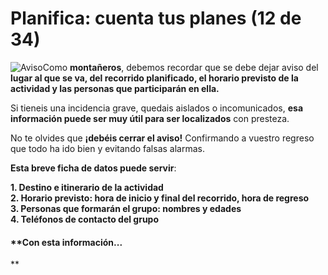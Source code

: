 # Planifica: cuenta tus planes (12 de 34)

![Aviso](./gps_files/CUENTA_PLANES.jpg)Como **montañeros**, debemos recordar que se debe dejar aviso del **lugar al que se va, del recorrido planificado, el horario previsto de la actividad y las personas que participarán en ella.**

Si tieneis una incidencia grave, quedais aislados o incomunicados, **esa información puede ser muy útil para ser localizados** con presteza.

No te olvides que **¡debéis cerrar el aviso!** Confirmando a vuestro regreso que todo ha ido bien y evitando falsas alarmas.

**Esta breve ficha de datos puede servir**:

**1\. Destino e itinerario de la actividad**  
**2\. Horario previsto: hora de inicio y final del recorrido, hora de regreso**  
**3\. Personas que formarán el grupo: nombres y edades**  
**4\. Teléfonos de contacto del grupo**

#### **Con esta información...  
**